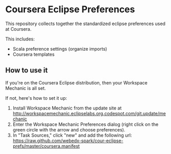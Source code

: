 # Coursera Eclipse Preferences #
This repository collects together the standardized eclipse preferences used at Coursera.

This includes:
* Scala preference settings (organize imports)
* Coursera templates

## How to use it ##

If you're on the Coursera Eclipse distribution, then your Workspace Mechanic is all set.

If not, here's how to set it up:

1. Install Workspace Mechanic from the update site at http://workspacemechanic.eclipselabs.org.codespot.com/git.update/mechanic
2. Enter the Workspace Mechanic Preferences dialog (right click on the green circle with the arrow and choose preferences).
3. In "Task Sources," click "new" and add the following url: https://raw.github.com/webedx-spark/cour-eclipse-prefs/master/coursera.manifest
